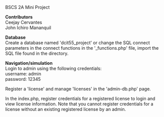 BSCS 2A Mini Project

**Contributors**<br>
Ceejay Cervantes<br>John Ichiro Mananquil

**Database**<br>
Create a database named 'dcit55_project' or change the SQL connect parameters in the connect functions in the '_functions.php' file, import the SQL file found in the directory.

**Navigation/simulation**<br>
Login to admin using the following credentials:<br>
username: admin<br>
password: 12345

Register a 'license' and manage 'licenses' in the 'admin-db.php' page.

In the index.php, register credentials for a registered license to login and view license information.
Note that you cannot register credentials for a license without an existing registered license by an admin.
